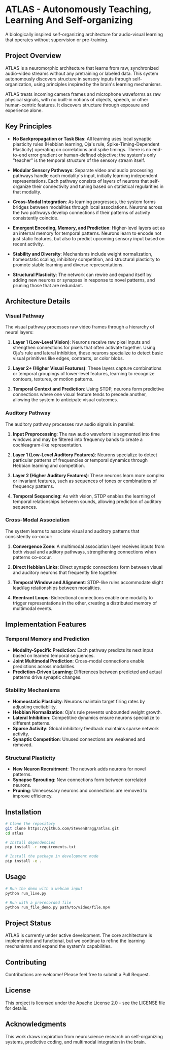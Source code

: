 # ATLAS - Autonomously Teaching, Learning And Self-organizing

A biologically inspired self-organizing architecture for audio-visual learning that operates without supervision or pre-training.

## Project Overview

ATLAS is a neuromorphic architecture that learns from raw, synchronized audio-video streams without any pretraining or labeled data. This system autonomously discovers structure in sensory inputs through self-organization, using principles inspired by the brain's learning mechanisms.

ATLAS treats incoming camera frames and microphone waveforms as raw physical signals, with no built-in notions of objects, speech, or other human-centric features. It discovers structure through exposure and experience alone.

## Key Principles

- **No Backpropagation or Task Bias**: All learning uses local synaptic plasticity rules (Hebbian learning, Oja's rule, Spike-Timing-Dependent Plasticity) operating on correlations and spike timings. There is no end-to-end error gradient or human-defined objective; the system's only "teacher" is the temporal structure of the sensory stream itself.

- **Modular Sensory Pathways**: Separate video and audio processing pathways handle each modality's input, initially learning independent representations. Each pathway consists of layers of neurons that self-organize their connectivity and tuning based on statistical regularities in that modality.

- **Cross-Modal Integration**: As learning progresses, the system forms bridges between modalities through local associations. Neurons across the two pathways develop connections if their patterns of activity consistently coincide.

- **Emergent Encoding, Memory, and Prediction**: Higher-level layers act as an internal memory for temporal patterns. Neurons learn to encode not just static features, but also to predict upcoming sensory input based on recent activity.

- **Stability and Diversity**: Mechanisms include weight normalization, homeostatic scaling, inhibitory competition, and structural plasticity to promote stable learning and diverse representations.

- **Structural Plasticity**: The network can rewire and expand itself by adding new neurons or synapses in response to novel patterns, and pruning those that are redundant.

## Architecture Details

### Visual Pathway

The visual pathway processes raw video frames through a hierarchy of neural layers:

1. **Layer 1 (Low-Level Vision)**: Neurons receive raw pixel inputs and strengthen connections for pixels that often activate together. Using Oja's rule and lateral inhibition, these neurons specialize to detect basic visual primitives like edges, contrasts, or color blobs.

2. **Layer 2+ (Higher Visual Features)**: These layers capture combinations or temporal groupings of lower-level features, learning to recognize contours, textures, or motion patterns.

3. **Temporal Context and Prediction**: Using STDP, neurons form predictive connections where one visual feature tends to precede another, allowing the system to anticipate visual outcomes.

### Auditory Pathway

The auditory pathway processes raw audio signals in parallel:

1. **Input Preprocessing**: The raw audio waveform is segmented into time windows and may be filtered into frequency bands to create a cochleagram-like representation.

2. **Layer 1 (Low-Level Auditory Features)**: Neurons specialize to detect particular patterns of frequencies or temporal dynamics through Hebbian learning and competition.

3. **Layer 2 (Higher Auditory Features)**: These neurons learn more complex or invariant features, such as sequences of tones or combinations of frequency patterns.

4. **Temporal Sequencing**: As with vision, STDP enables the learning of temporal relationships between sounds, allowing prediction of auditory sequences.

### Cross-Modal Association

The system learns to associate visual and auditory patterns that consistently co-occur:

1. **Convergence Zone**: A multimodal association layer receives inputs from both visual and auditory pathways, strengthening connections when patterns co-occur.

2. **Direct Hebbian Links**: Direct synaptic connections form between visual and auditory neurons that frequently fire together.

3. **Temporal Window and Alignment**: STDP-like rules accommodate slight lead/lag relationships between modalities.

4. **Reentrant Loops**: Bidirectional connections enable one modality to trigger representations in the other, creating a distributed memory of multimodal events.

## Implementation Features

### Temporal Memory and Prediction

- **Modality-Specific Prediction**: Each pathway predicts its next input based on learned temporal sequences.
- **Joint Multimodal Prediction**: Cross-modal connections enable predictions across modalities.
- **Prediction-Driven Learning**: Differences between predicted and actual patterns drive synaptic changes.

### Stability Mechanisms

- **Homeostatic Plasticity**: Neurons maintain target firing rates by adjusting excitability.
- **Hebbian Normalization**: Oja's rule prevents unbounded weight growth.
- **Lateral Inhibition**: Competitive dynamics ensure neurons specialize to different patterns.
- **Sparse Activity**: Global inhibitory feedback maintains sparse network activity.
- **Synaptic Competition**: Unused connections are weakened and removed.

### Structural Plasticity

- **New Neuron Recruitment**: The network adds neurons for novel patterns.
- **Synapse Sprouting**: New connections form between correlated neurons.
- **Pruning**: Unnecessary neurons and connections are removed to improve efficiency.

## Installation

```bash
# Clone the repository
git clone https://github.com/StevenBragg/atlas.git
cd atlas

# Install dependencies
pip install -r requirements.txt

# Install the package in development mode
pip install -e .
```

## Usage

```bash
# Run the demo with a webcam input
python run_live.py

# Run with a prerecorded file
python run_file_demo.py path/to/video/file.mp4
```

## Project Status

ATLAS is currently under active development. The core architecture is implemented and functional, but we continue to refine the learning mechanisms and expand the system's capabilities.

## Contributing

Contributions are welcome! Please feel free to submit a Pull Request.

## License

This project is licensed under the Apache License 2.0 - see the LICENSE file for details.

## Acknowledgments

This work draws inspiration from neuroscience research on self-organizing systems, predictive coding, and multimodal integration in the brain. 
